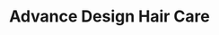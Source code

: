 ---
title: "Advance Design Hair Care"
url: /point-pleasant/advance-design-hair-care/
shop: Friseur
---